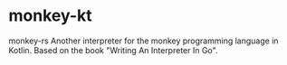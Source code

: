 # monkey-kt
monkey-rs
Another interpreter for the monkey programming language in Kotlin. Based on the book "Writing An Interpreter In Go".
